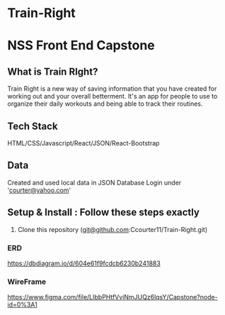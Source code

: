 # Train-Right 
# NSS Front End Capstone

## What is Train RIght?
Train Right is a new way of saving information that you have created for working out and your overall betterment. It's an app for people to use to organize their daily workouts and being able to track their routines.

## Tech Stack
HTML/CSS/Javascript/React/JSON/React-Bootstrap

## Data
Created and used local data in JSON Database
Login under 'courter@yahoo.com'

## Setup & Install : Follow these steps exactly

1. Clone this repository (git@github.com:Ccourter11/Train-Right.git)




### ERD

https://dbdiagram.io/d/604e61f9fcdcb6230b241883

### WireFrame

https://www.figma.com/file/LIbbPHtfVviNmJUQz6lqsY/Capstone?node-id=0%3A1

